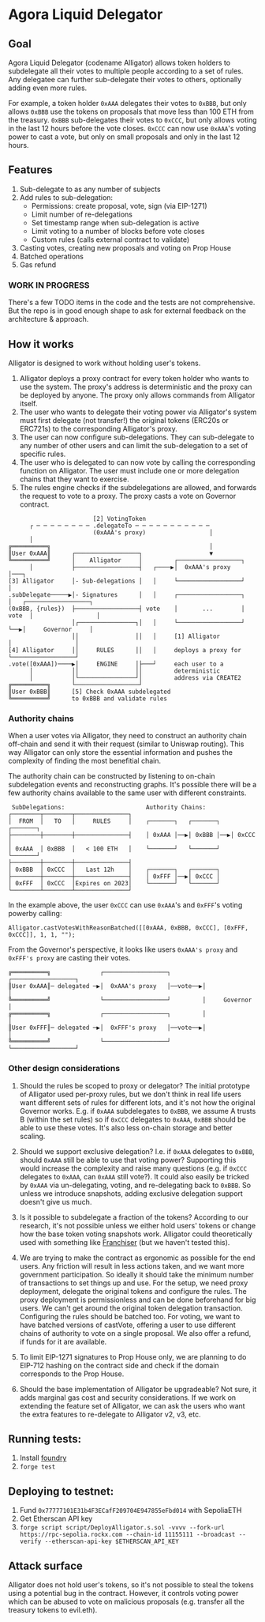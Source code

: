 # Agora Liquid Delegator

## Goal

Agora Liquid Delegator (codename Alligator) allows token holders to subdelegate all their votes to multiple people according to a set of rules. Any delegatee can further sub-delegate their votes to others, optionally adding even more rules.

For example, a token holder `0xAAA` delegates their votes to `0xBBB`, but only allows `0xBBB` use the tokens on proposals that move less than 100 ETH from the treasury. `0xBBB` sub-delegates their votes to `0xCCC`, but only allows voting in the last 12 hours before the vote closes. `0xCCC` can now use `0xAAA`'s voting power to cast a vote, but only on small proposals and only in the last 12 hours.

## Features

1. Sub-delegate to as any number of subjects
2. Add rules to sub-delegation:
   - Permissions: create proposal, vote, sign (via EIP-1271)
   - Limit number of re-delegations
   - Set timestamp range when sub-delegation is active
   - Limit voting to a number of blocks before vote closes
   - Custom rules (calls external contract to validate)
3. Casting votes, creating new proposals and voting on Prop House
4. Batched operations
5. Gas refund

### WORK IN PROGRESS

There's a few TODO items in the code and the tests are not comprehensive. But the repo is in good enough shape to ask for external feedback on the architecture & approach.

## How it works

Alligator is designed to work without holding user's tokens.

1. Alligator deploys a proxy contract for every token holder who wants to use the system. The proxy's address is deterministic and the proxy can be deployed by anyone. The proxy only allows commands from Alligator itself.
2. The user who wants to delegate their voting power via Alligator's system must first delegate (not transfer!) the original tokens (ERC20s or ERC721s) to the corresponding Alligator's proxy.
3. The user can now configure sub-delegations. They can sub-delegate to any number of other users and can limit the sub-delegation to a set of specific rules.
4. The user who is delegated to can now vote by calling the corresponding function on Alligator. The user must include one or more delegation chains that they want to exercise.
5. The rules engine checks if the subdelegations are allowed, and forwards the request to vote to a proxy. The proxy casts a vote on Governor contract.

```
                        [2] VotingToken
      ┌ ─ ─ ─ ─ ─ ─ ─ ─ .delegateTo ─ ─ ─ ─ ─ ─ ─ ─ ─ ─ ─
                        (0xAAA's proxy)                  │
      │
╔══════════╗                                             │
║User 0xAAA║      ┌──────────────────┐                   ▼
╚══════════╝      │    Alligator     │         ┌──────────────────┐
      │           ├──────────────────┤   ┌────▶│  0xAAA's proxy   │───┐
[3] Alligator     │- Sub-delegations │   │     └──────────────────┘   │
.subDelegate─────▶│- Signatures      │   │     ┌──────────────────┐   │   ┌──────────────────┐
(0xBBB, {rules})  ├──────────────────┤ vote    │       ...        │ vote  │                  │
                  │┌────────────────┐│   │     └──────────────────┘   └──▶│     Governor     │
                  ││                ││   │     [1] Alligator              │                  │
[4] Alligator     ││     RULES      ││   │     deploys a proxy for        └──────────────────┘
.vote([0xAAA])────▶│     ENGINE     │├───┘     each user to a
      │           ││                ││         deterministic
      │           │└────────────────┘│         address via CREATE2
╔══════════╗      └──────────────────┘
║User 0xBBB║      [5] Check 0xAAA subdelegated
╚══════════╝      to 0xBBB and validate rules
```

### Authority chains

When a user votes via Alligator, they need to construct an authority chain off-chain and send it with their request (similar to Uniswap routing). This way Alligator can only store the essential information and pushes the complexity of finding the most benefitial chain.

The authority chain can be constructed by listening to on-chain subdelegation events and reconstructing graphs. It's possible there will be a few authority chains available to the same user with different constraints.

```
 SubDelegations:                       Authority Chains:
┌────────┬────────┬───────────────┐
│  FROM  │   TO   │     RULES     │    ┌───────┐   ┌───────┐   ┌───────┐
├────────┼────────┼───────────────┤    │ 0xAAA │──▶│ 0xBBB │──▶│ 0xCCC │
│ 0xAAA  │ 0xBBB  │   < 100 ETH   │    └───────┘   └───────┘   └───────┘
├────────┼────────┼───────────────┤
│ 0xBBB  │ 0xCCC  │   Last 12h    │    ┌───────┐   ┌───────┐
├────────┼────────┼───────────────┤    │ 0xFFF │──▶│ 0xCCC │
│ 0xFFF  │ 0xCCC  │Expires on 2023│    └───────┘   └───────┘
└────────┴────────┴───────────────┘
```

In the example above, the user `0xCCC` can use `0xAAA`'s and `0xFFF`'s voting powerby calling:

```
Alligator.castVotesWithReasonBatched([[0xAAA, 0xBBB, 0xCCC], [0xFFF, 0xCCC]], 1, 1, "");
```

From the Governor's perspective, it looks like users `0xAAA's proxy` and `0xFFF's proxy` are casting their votes.

```
╔══════════╗              ┌──────────────────┐         ┌──────────────────┐
║User 0xAAA║─ delegated ─▶│  0xAAA's proxy   │──vote──▶│                  │
╚══════════╝              └──────────────────┘         │     Governor     │
╔══════════╗              ┌──────────────────┐         │                  │
║User 0xFFF║─ delegated ─▶│  0xFFF's proxy   │──vote──▶│                  │
╚══════════╝              └──────────────────┘         └──────────────────┘
```

### Other design considerations

1. Should the rules be scoped to proxy or delegator? The initial prototype of Alligator used per-proxy rules, but we don't think in real life users want different sets of rules for different lots, and it's not how the original Governor works. E.g. if `0xAAA` subdelegates to `0xBBB`, we assume A trusts B (within the set rules) so if `0xCCC` delegates to `0xAAA`, `0xBBB` should be able to use these votes. It's also less on-chain storage and better scaling.

2. Should we support exclusive delegation? I.e. if `0xAAA` delegates to `0xBBB`, should `0xAAA` still be able to use that voting power? Supporting this would increase the complexity and raise many questions (e.g. if `0xCCC` delegates to `0xAAA`, can `0xAAA` still vote?). It could also easily be tricked by `0xAAA` via un-delegating, voting, and re-delegating back to `0xBBB`. So unless we introduce snapshots, adding exclusive delegation support doesn't give us much.

3. Is it possible to subdelegate a fraction of the tokens? According to our research, it's not possible unless we either hold users' tokens or change how the base token voting snapshots work. Alligator could theoretically used with something like [Franchiser](https://github.com/NoahZinsmeister/franchiser) (but we haven't tested this).

4. We are trying to make the contract as ergonomic as possible for the end users. Any friction will result in less actions taken, and we want more government participation. So ideally it should take the minimum number of transactions to set things up and use. For the setup, we need proxy deployment, delegate the original tokens and configure the rules. The proxy deployment is permissionless and can be done beforehand for big users. We can't get around the original token delegation transaction. Configuring the rules should be batched too. For voting, we want to have batched versions of castVote, offering a user to use different chains of authority to vote on a single proposal. We also offer a refund, if funds for it are available.

5. To limit EIP-1271 signatures to Prop House only, we are planning to do EIP-712 hashing on the contract side and check if the domain corresponds to the Prop House.

6. Should the base implementation of Alligator be upgradeable? Not sure, it adds marginal gas cost and security considerations. If we work on extending the feature set of Alligator, we can ask the users who want the extra features to re-delegate to Alligator v2, v3, etc.

## Running tests:

1. Install [foundry](https://book.getfoundry.sh/getting-started/installation)
2. `forge test`

## Deploying to testnet:

1. Fund `0x77777101E31b4F3ECafF209704E947855eFbd014` with SepoliaETH
2. Get Etherscan API key
3. `forge script script/DeployAlligator.s.sol -vvvv --fork-url https://rpc-sepolia.rockx.com --chain-id 11155111 --broadcast --verify --etherscan-api-key $ETHERSCAN_API_KEY`

## Attack surface

Alligator does not hold user's tokens, so it's not possible to steal the tokens using a potential bug in the contract. However, it controls voting power which can be abused to vote on malicious proposals (e.g. transfer all the treasury tokens to evil.eth).
